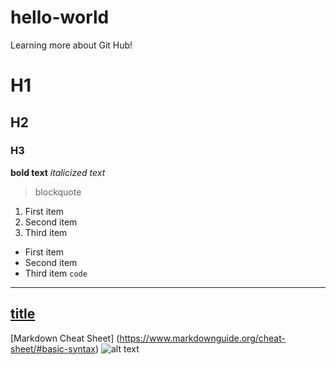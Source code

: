# hello-world
Learning more about Git Hub!
# H1
## H2
### H3
**bold text**
*italicized text*
> blockquote
1. First item
2. Second item
3. Third item
- First item
- Second item
- Third item
`code`
---
[title](https://www.example.com/leo)
---
[Markdown Cheat Sheet] (https://www.markdownguide.org/cheat-sheet/#basic-syntax)
![alt text](image.jpg)
